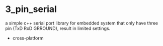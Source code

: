 # 3_pin_serial
a simple c++ serial port library for embedded system that only have three pin (TxD RxD GRROUND), result in limited settings.

* cross-platform
